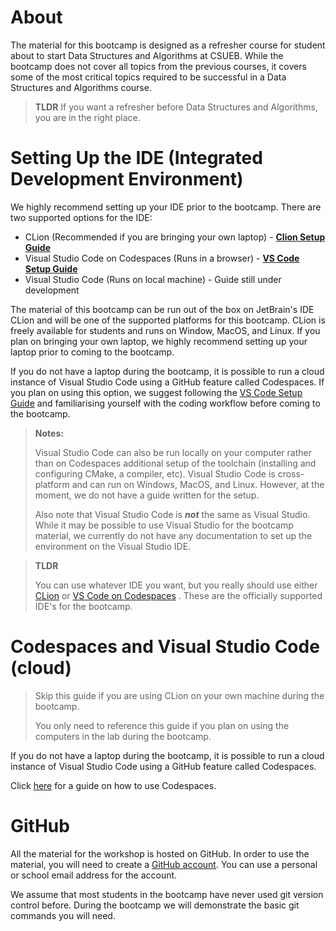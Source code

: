 # About

The material for this  bootcamp is designed as a refresher course for 
student about to start Data Structures and Algorithms at CSUEB.  While the 
bootcamp does not cover all topics from the previous courses, it covers 
some of the most critical topics required to be successful in a Data
Structures and Algorithms course.

>
> **TLDR**
> If you want a refresher before Data Structures and Algorithms, you are in 
> the right place.
>

# Setting Up the IDE (Integrated Development Environment)

We highly recommend setting up your IDE prior to the bootcamp. There are two 
supported options for the IDE:
* CLion (Recommended if you are bringing your own laptop) - 
[**Clion Setup Guide**](1%20-%20Setting%20up%20CLion%20IDE%20(if%20bringing%20own%20laptop).md)
* Visual Studio Code on Codespaces (Runs in a browser) - 
[**VS Code Setup Guide**](1%20-%20Setting%20up%20VS%20Code%20IDE%20on%20Codespaces%20(if%20you%20plan%20on%20using%20a%20lab%20computer).md)
* Visual Studio Code (Runs on local machine) - Guide still under development

The material of this bootcamp can be run out of the box on JetBrain's IDE 
CLion and will be one of the supported platforms for this bootcamp. CLion is 
freely available for students and runs on Window, MacOS, and Linux.  If you 
plan on bringing your own laptop, we highly recommend setting up your laptop 
prior to coming to the bootcamp.

If you do not have a laptop during the bootcamp, it is possible to run a
cloud instance of Visual Studio Code using a GitHub feature called 
Codespaces.  If you plan on using this option, we suggest 
following the
[VS Code Setup Guide](1%20-%20Setting%20up%20VS%20Code%20IDE%20on%20Codespaces%20(only%20if%20you%20plan%20on%20using%20a%20lab%20computer).md) 
and familiarising yourself with the coding workflow before coming to the 
bootcamp.

> **Notes:**
>
> Visual Studio Code can also be run locally on your computer rather than 
> on Codespaces additional setup of the toolchain (installing and 
> configuring CMake, a compiler, etc).  Visual Studio Code is cross-platform
> and can run on Windows, MacOS, and Linux. However, at the moment, we do not 
> have a guide written for the setup. 
> 
> Also note that Visual Studio Code is ***not*** the same as Visual Studio. 
> While it may be possible to use Visual Studio for the bootcamp material, we 
> currently do not have any documentation to set up the environment on the 
> Visual Studio IDE.

> **TLDR**
> 
> You can use whatever IDE you want, but you really should use either 
> [CLion](2%20-%20Setting%20up%20CLion%20IDE%20(Recommended).md) 
> or 
> [VS Code on Codespaces](2%20-%20Setting%20up%20VS%20Code%20IDE%20on%20Codespaces%20(only%20if%20you%20plan%20on%20using%20a%20lab%20computer).md)
> .  These are the officially supported IDE's for the bootcamp.

# Codespaces and Visual Studio Code (cloud)

> Skip this guide if you are using CLion on your own machine during the 
> bootcamp.
> 
> You only need to reference this guide if you plan on using the computers 
> in the lab during the bootcamp.

If you do not have a laptop during the bootcamp, it is possible to run a 
cloud instance of Visual Studio Code using a GitHub feature called Codespaces.

Click [here](4%20-%20Codespaces%20(only%20if%20you%20plan%20on%20using%20a%20lab%20computer).md)
for a guide on how to use Codespaces.

# GitHub

All the material for the workshop is hosted on GitHub. In order to use the 
material, you will need to create a [GitHub account](https://github.com/). 
You can use a personal or school email address for the account.

We assume that most students in the bootcamp have never used git version 
control before.  During the bootcamp we will demonstrate the basic git 
commands you will need. 